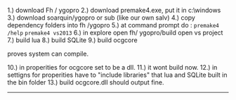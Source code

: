 1.) download Fh / ygopro
2.) download premake4.exe, put it in c:\windows
3.) download soarquin/ygopro or sub (like our own salv)
4.) copy dependency folders into fh /ygopro
5.) at command prompt do :
` premake4 /help `
` premake4 vs2013 `
6.) in explore open fh/ ygopro/build open vs project
7.) build lua
8.) build SQLite
9.) build ocgcore

proves system can compile.

10.) in properities for ocgcore set to be a dll.
11.) it wont build now.
12.) in settigns for properities have to "include libraries" that lua and SQLite built in the bin folder
13.) build ocgcore.dll should output fine.

----